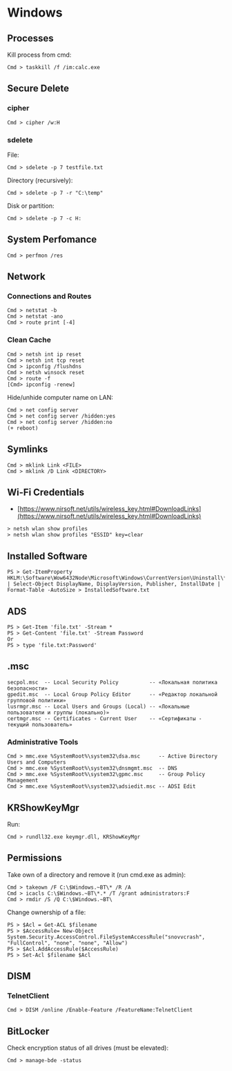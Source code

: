 # Windows




## Processes

Kill process from cmd:

```
Cmd > taskkill /f /im:calc.exe
```




## Secure Delete



### cipher

```
Cmd > cipher /w:H
```



### sdelete

File:

```
Cmd > sdelete -p 7 testfile.txt
```

Directory (recursively):

```
Cmd > sdelete -p 7 -r "C:\temp"
```

Disk or partition:

```
Cmd > sdelete -p 7 -c H:
```




## System Perfomance

```
Cmd > perfmon /res
```




## Network



### Connections and Routes

```
Cmd > netstat -b
Cmd > netstat -ano
Cmd > route print [-4]
```



### Clean Cache

```
Cmd > netsh int ip reset
Cmd > netsh int tcp reset
Cmd > ipconfig /flushdns
Cmd > netsh winsock reset
Cmd > route -f
[Cmd> ipconfig -renew]
```

Hide/unhide computer name on LAN:

```
Cmd > net config server
Cmd > net config server /hidden:yes
Cmd > net config server /hidden:no
(+ reboot)
```




## Symlinks

```
Cmd > mklink Link <FILE>
Cmd > mklink /D Link <DIRECTORY>
```




## Wi-Fi Credentials

* [https://www.nirsoft.net/utils/wireless_key.html#DownloadLinks](https://www.nirsoft.net/utils/wireless_key.html#DownloadLinks)

```
> netsh wlan show profiles
> netsh wlan show profiles "ESSID" key=clear
```




## Installed Software

```
PS > Get-ItemProperty HKLM:\Software\Wow6432Node\Microsoft\Windows\CurrentVersion\Uninstall\* | Select-Object DisplayName, DisplayVersion, Publisher, InstallDate | Format-Table -AutoSize > InstalledSoftware.txt
```




## ADS

```
PS > Get-Item 'file.txt' -Stream *
PS > Get-Content 'file.txt' -Stream Password
Or
PS > type 'file.txt:Password'
```




## .msc

```
secpol.msc  -- Local Security Policy          -- «Локальная политика безопасности»
gpedit.msc  -- Local Group Policy Editor      -- «Редактор локальной групповой политики»
lusrmgr.msc -- Local Users and Groups (Local) -- «Локальные пользователи и группы (локально)»
certmgr.msc -- Certificates - Current User    -- «Сертификаты - текущий пользователь»
```



### Administrative Tools

```
Cmd > mmc.exe %SystemRoot%\system32\dsa.msc      -- Active Directory Users and Computers
Cmd > mmc.exe %SystemRoot%\system32\dnsmgmt.msc  -- DNS
Cmd > mmc.exe %SystemRoot%\system32\gpmc.msc     -- Group Policy Management
Cmd > mmc.exe %SystemRoot%\system32\adsiedit.msc -- ADSI Edit
```




## KRShowKeyMgr

Run:

```
Cmd > rundll32.exe keymgr.dll, KRShowKeyMgr
```




## Permissions

Take own of a directory and remove it (run cmd.exe as admin):

```
Cmd > takeown /F C:\$Windows.~BT\* /R /A 
Cmd > icacls C:\$Windows.~BT\*.* /T /grant administrators:F 
Cmd > rmdir /S /Q C:\$Windows.~BT\
```

Change ownership of a file:

```
PS > $Acl = Get-ACL $filename
PS > $AccessRule= New-Object System.Security.AccessControl.FileSystemAccessRule("snovvcrash", "FullControl", "none", "none", "Allow")
PS > $Acl.AddAccessRule($AccessRule)
PS > Set-Acl $filename $Acl
```




## DISM



### TelnetClient

```
Cmd > DISM /online /Enable-Feature /FeatureName:TelnetClient
```




## BitLocker

Check encryption status of all drives (must be elevated):

```
Cmd > manage-bde -status
```
